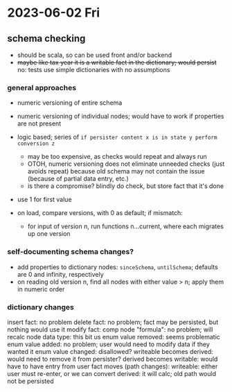 # 2023-06-02 Fri

## schema checking 

- should be scala, so can be used front and/or backend
- ~~maybe like tax year it is a writable fact in the dictionary; would persist~~ no: tests use simple dictionaries with no assumptions

### general approaches

- numeric versioning of entire schema
- numeric versioning of individual nodes; would have to work if properties are not present
- logic based; series of `if persister content x is in state y perform conversion z`
    - may be too expensive, as checks would repeat and always run
    - OTOH, numeric versioning does not eliminate unneeded checks (just avoids repeat) because old schema may not contain the issue (because of partial data entry, etc.)
    - is there a compromise? blindly do check, but store fact that it's done


- use 1 for first value
- on load, compare versions, with 0 as default; if mismatch:
    - for input of version n, run functions n...current, where each migrates up one version

### self-documenting schema changes?

- add properties to dictionary nodes: `sinceSchema`, `untilSchema`; defaults are 0 and infinity, respectively
- on reading old version n, find all nodes with either value > n; apply them in numeric order


### dictionary changes

insert fact: no problem
delete fact: no problem; fact may be persisted, but nothing would use it
modify fact:
  comp node "formula": no problem; will recalc
  node data type: this bit us
  enum value removed: seems problematic
  enum value added: no problem; user would need to modify data if they wanted it
  enum value changed: disallowed?
  writeable becomes derived: would need to remove it from persister?
  derived becomes writable: would have to have entry from user
  fact moves (path changes): 
    writeable: either user must re-enter, or we can convert
    derived: it will calc; old path would not be persisted
